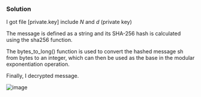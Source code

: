 ### Solution

I got file [private.key] include $N$ and $d$ (private key)

The message is defined as a string and its SHA-256 hash is calculated using the sha256 function.

The bytes_to_long() function is used to convert the hashed message sh from bytes to an integer, which can then be used as the base in the modular exponentiation operation.

Finally, I decrypted message.

![image](https://user-images.githubusercontent.com/126962960/233789801-c1a67b87-bdda-47dd-bb44-4ef61796da7b.png)
